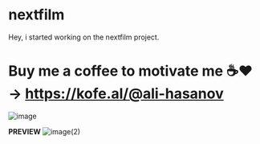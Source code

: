 # nextfilm


Hey, i started working on the nextfilm project.
# Buy me a coffee to motivate me ☕❤️ ->  https://kofe.al/@ali-hasanov

![image](https://github.com/Rokobot/nextfilm/assets/117278851/a14fa564-21cd-4eb0-9aff-886185644e83)

__PREVIEW__
![image(2)](https://github.com/Rokobot/nextfilm/assets/117278851/e806bd97-5c75-45a6-a751-e893d48f7d97)
